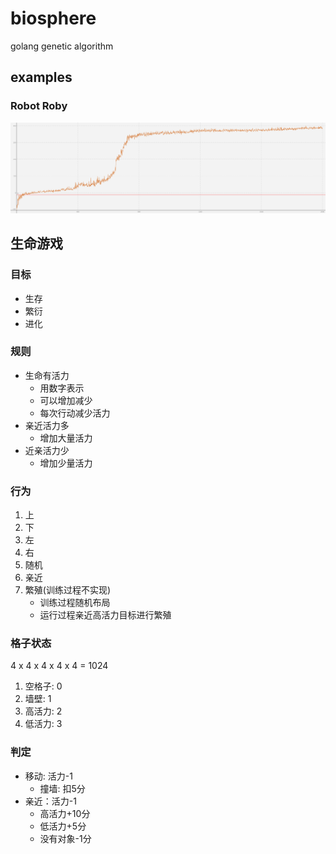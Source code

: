 # biosphere

golang genetic algorithm

## examples

### Robot Roby

![chart](_doc/roby.svg)

## 生命游戏

### 目标

* 生存
* 繁衍
* 进化

### 规则

* 生命有活力
  * 用数字表示
  * 可以增加减少
  * 每次行动减少活力
* 亲近活力多
  * 增加大量活力
* 近亲活力少
  * 增加少量活力

### 行为

1. 上
1. 下
1. 左
1. 右
1. 随机
1. 亲近
1. 繁殖(训练过程不实现)
   * 训练过程随机布局
   * 运行过程亲近高活力目标进行繁殖

### 格子状态

4 x 4 x 4 x 4 x 4 = 1024

1. 空格子: 0
1. 墙壁: 1
1. 高活力: 2
1. 低活力: 3

### 判定

* 移动: 活力-1
  * 撞墙: 扣5分
* 亲近：活力-1
  * 高活力+10分
  * 低活力+5分
  * 没有对象-1分
